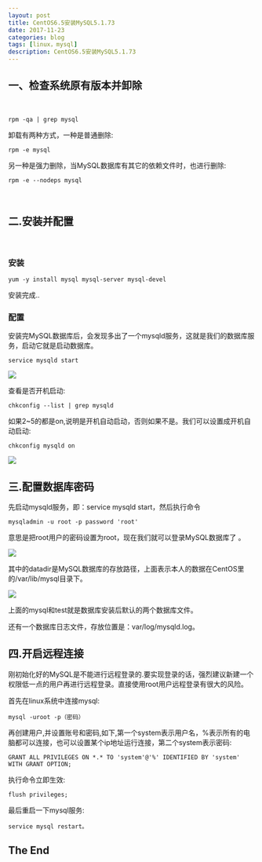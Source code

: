 ```yaml
---
layout: post
title: CentOS6.5安装MySQL5.1.73
date: 2017-11-23
categories: blog
tags: [linux，mysql]
description: CentOS6.5安装MySQL5.1.73
---
```

## 一、检查系统原有版本并卸除
<br />

	rpm -qa | grep mysql
	
卸载有两种方式，一种是普通删除:
	
	rpm -e mysql
	
另一种是强力删除，当MySQL数据库有其它的依赖文件时，也进行删除:

	rpm -e --nodeps mysql
	
<br />

## 二.安装并配置

<br />

### 安装

	yum -y install mysql mysql-server mysql-devel
	
安装完成..

### 配置

安装完MySQL数据库后，会发现多出了一个mysqld服务，这就是我们的数据库服务，启动它就是启动数据库。

	service mysqld start
	
<img src="http://ozupw8iis.bkt.clouddn.com/11234.png" align="center" class="img-responsive">

查看是否开机启动:

	chkconfig --list | grep mysqld

如果2~5的都是on,说明是开机自动启动，否则如果不是。我们可以设置成开机自动启动:

	chkconfig mysqld on
	
<img src="http://ozupw8iis.bkt.clouddn.com/5.png" align="center" class="img-responsive">

	
## 三.配置数据库密码

先启动mysqld服务，即：service mysqld start，然后执行命令

	mysqladmin -u root -p password 'root'
	
意思是把root用户的密码设置为root，现在我们就可以登录MySQL数据库了 。

<img src="http://ozupw8iis.bkt.clouddn.com/6.png" align="center" class="img-responsive">

其中的datadir是MySQL数据库的存放路径，上面表示本人的数据在CentOS里的/var/lib/mysql目录下。

<img src="http://ozupw8iis.bkt.clouddn.com/11237.png" align="center" class="img-responsive">

上面的mysql和test就是数据库安装后默认的两个数据库文件。

还有一个数据库日志文件，存放位置是：var/log/mysqld.log。

## 四.开启远程连接

刚初始化好的MySQL是不能进行远程登录的.要实现登录的话，强烈建议新建一个权限低一点的用户再进行远程登录。直接使用root用户远程登录有很大的风险。

首先在linux系统中连接mysql:

	mysql -uroot -p（密码）


再创建用户,并设置账号和密码,如下,第一个system表示用户名，%表示所有的电脑都可以连接，也可以设置某个ip地址运行连接，第二个system表示密码:

	GRANT ALL PRIVILEGES ON *.* TO 'system'@'%' IDENTIFIED BY 'system' WITH GRANT OPTION;

执行命令立即生效:

	flush privileges;
	
最后重启一下mysql服务:

	service mysql restart。

## The End